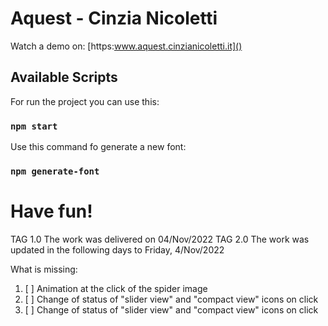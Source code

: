 # Aquest - Cinzia Nicoletti
Watch a demo on: [https:www.aquest.cinzianicoletti.it]()

## Available Scripts
For run the project you can use this:
### `npm start`

Use this command fo generate a new font:
### `npm generate-font`

# Have fun!  




TAG 1.0 The work was delivered on 04/Nov/2022
TAG 2.0 The work was updated in the following days to Friday, 4/Nov/2022

What is missing:
1. [ ] Animation at the click of the spider image
2. [ ] Change of status of "slider view" and "compact view" icons on click
3. [ ] Change of status of "slider view" and "compact view" icons on click
